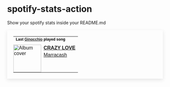 # spotify-stats-action
Show your spotify stats inside your README.md


<!-- START_SECTION: Spotify Stats -->
<table style="border: none; padding: 20px; box-shadow: 0px 4px 12px rgba(0, 0, 0, 0.1); max-width: 100%; font-family: Arial, sans-serif;">
  <tr>
    <td colspan="2" style="padding-bottom: 10px;">
      <h4 style="margin: 0; font-size: 12px; color: black;">Last <a href="https://open.spotify.com/user/giuliotognetto00">Ginocchio</a> played song</h4>
    </td>
  </tr>
  <tr>
    <td style="padding: 0;">
      <img src="https://i.scdn.co/image/ab67616d0000b2733c29e91ff6eaef48d451b43f" href="https://open.spotify.com/track/2p5OyhSm5fS90n0Q7R3r6D" alt="Album cover" style="width: 90px; height: 90px;">
    </td>
    <td style="vertical-align: top;">
      <p style="margin: 0; color: black;"><a href="https://open.spotify.com/track/2p5OyhSm5fS90n0Q7R3r6D"><strong>CRAZY LOVE</strong></a></p>
      <p style="margin: 5px 0 0 0; color: grey;"><a href="https://open.spotify.com/artist/5AZuEF0feCXMkUCwQiQlW7">Marracash</a></p>
    </td>
  </tr>
</table>






<!-- END_SECTION: Spotify Stats -->